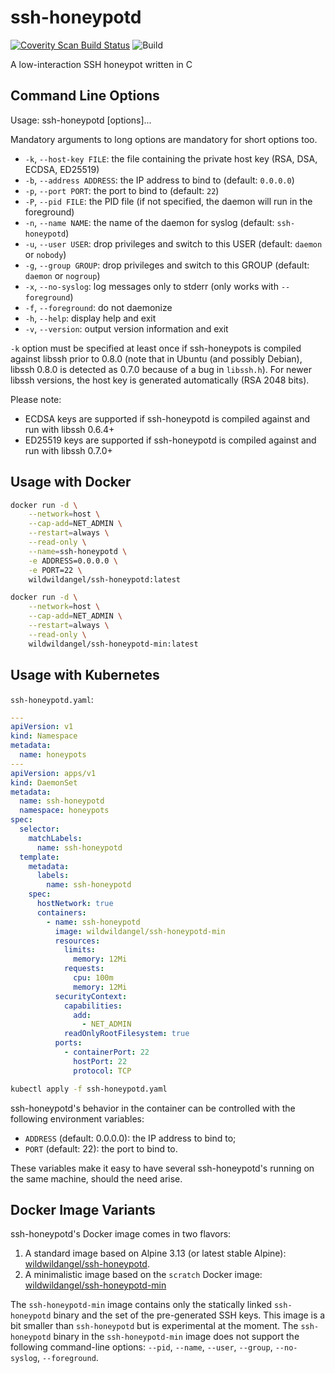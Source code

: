 # ssh-honeypotd

[![Coverity Scan Build Status](https://scan.coverity.com/projects/3318/badge.svg)](https://scan.coverity.com/projects/3318)
![Build](https://github.com/sjinks/ssh-honeypotd/workflows/Build/badge.svg)

A low-interaction SSH honeypot written in C

## Command Line Options

Usage: ssh-honeypotd [options]...

Mandatory arguments to long options are mandatory for short options too.
  * `-k`, `--host-key FILE`: the file containing the private host key (RSA, DSA, ECDSA, ED25519)
  * `-b`, `--address ADDRESS`: the IP address to bind to (default: `0.0.0.0`)
  * `-p`, `--port PORT`: the port to bind to (default: `22`)
  * `-P`, `--pid FILE`: the PID file (if not specified, the daemon will run in the foreground)
  * `-n`, `--name NAME`: the name of the daemon for syslog (default: `ssh-honeypotd`)
  * `-u`, `--user USER`: drop privileges and switch to this USER (default: `daemon` or `nobody`)
  * `-g`, `--group GROUP`: drop privileges and switch to this GROUP (default: `daemon` or `nogroup`)
  * `-x`, `--no-syslog`: log messages only to stderr (only works with `--foreground`)
  * `-f`, `--foreground`: do not daemonize
  * `-h`, `--help`: display help and exit
  * `-v`, `--version`: output version information and exit

`-k` option must be specified at least once if ssh-honeypots is compiled against libssh prior to 0.8.0 (note that in Ubuntu (and possibly Debian), libssh 0.8.0 is detected as 0.7.0 because of a bug in `libssh.h`). For newer libssh versions, the host key is generated automatically (RSA 2048 bits).

Please note:
  * ECDSA keys are supported if ssh-honeypotd is compiled against and run with libssh 0.6.4+
  * ED25519 keys are supported if ssh-honeypotd is compiled against and run with libssh 0.7.0+

## Usage with Docker

```bash
docker run -d \
    --network=host \
    --cap-add=NET_ADMIN \
    --restart=always \
    --read-only \
    --name=ssh-honeypotd \
    -e ADDRESS=0.0.0.0 \
    -e PORT=22 \
    wildwildangel/ssh-honeypotd:latest
```

```bash
docker run -d \
    --network=host \
    --cap-add=NET_ADMIN \
    --restart=always \
    --read-only \
    wildwildangel/ssh-honeypotd-min:latest
```

## Usage with Kubernetes

`ssh-honeypotd.yaml`:
```yaml
---
apiVersion: v1
kind: Namespace
metadata:
  name: honeypots
---
apiVersion: apps/v1
kind: DaemonSet
metadata:
  name: ssh-honeypotd
  namespace: honeypots
spec:
  selector:
    matchLabels:
      name: ssh-honeypotd
  template:
    metadata:
      labels:
        name: ssh-honeypotd
    spec:
      hostNetwork: true
      containers:
        - name: ssh-honeypotd
          image: wildwildangel/ssh-honeypotd-min
          resources:
            limits:
              memory: 12Mi
            requests:
              cpu: 100m
              memory: 12Mi
          securityContext:
            capabilities:
              add:
                - NET_ADMIN
            readOnlyRootFilesystem: true
          ports:
            - containerPort: 22
              hostPort: 22
              protocol: TCP
```

```bash
kubectl apply -f ssh-honeypotd.yaml
```

ssh-honeypotd's behavior in the container can be controlled with the following environment variables:
  * `ADDRESS` (default: 0.0.0.0): the IP address to bind to;
  * `PORT` (default: 22): the port to bind to.

These variables make it easy to have several ssh-honeypotd's running on the same machine, should the need arise.

## Docker Image Variants

ssh-honeypotd's Docker image comes in two flavors:

  1. A standard image based on Alpine 3.13 (or latest stable Alpine): [wildwildangel/ssh-honeypotd](https://hub.docker.com/repository/docker/wildwildangel/ssh-honeypotd).
  2. A minimalistic image based on the `scratch` Docker image: [wildwildangel/ssh-honeypotd-min](https://hub.docker.com/repository/docker/wildwildangel/ssh-honeypotd-min)

The `ssh-honeypotd-min` image contains only the statically linked `ssh-honeypotd` binary and the set of the pre-generated SSH keys. This image is a bit smaller than `ssh-honeypotd` but is experimental at the moment. The `ssh-honeypotd` binary in the `ssh-honeypotd-min` image does not support the following command-line options: `--pid`, `--name`, `--user`, `--group`, `--no-syslog`, `--foreground`.
